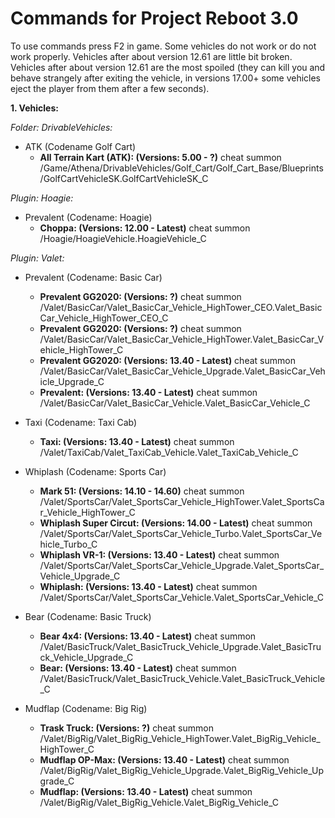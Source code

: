 # Commands for Project Reboot 3.0
To use commands press F2 in game.
Some vehicles do not work or do not work properly.
Vehicles after about version 12.61 are little bit broken.
Vehicles after about version 12.61 are the most spoiled (they can kill you and behave strangely after exiting the vehicle, in versions 17.00+ some vehicles eject the player from them after a few seconds).

**1. Vehicles:**

_Folder: DrivableVehicles:_
- ATK (Codename Golf Cart)
  - **All Terrain Kart (ATK): (Versions: 5.00 - ?)** cheat summon /Game/Athena/DrivableVehicles/Golf_Cart/Golf_Cart_Base/Blueprints/GolfCartVehicleSK.GolfCartVehicleSK_C

_Plugin: Hoagie:_
- Prevalent (Codename: Hoagie)
  - **Choppa: (Versions: 12.00 - Latest)** cheat summon /Hoagie/HoagieVehicle.HoagieVehicle_C

_Plugin: Valet:_
- Prevalent (Codename: Basic Car)
  - **Prevalent GG2020: (Versions: ?)** cheat summon /Valet/BasicCar/Valet_BasicCar_Vehicle_HighTower_CEO.Valet_BasicCar_Vehicle_HighTower_CEO_C
  - **Prevalent GG2020: (Versions: ?)** cheat summon /Valet/BasicCar/Valet_BasicCar_Vehicle_HighTower.Valet_BasicCar_Vehicle_HighTower_C
  - **Prevalent GG2020: (Versions: 13.40 - Latest)** cheat summon /Valet/BasicCar/Valet_BasicCar_Vehicle_Upgrade.Valet_BasicCar_Vehicle_Upgrade_C
  - **Prevalent: (Versions: 13.40 - Latest)** cheat summon /Valet/BasicCar/Valet_BasicCar_Vehicle.Valet_BasicCar_Vehicle_C

- Taxi (Codename: Taxi Cab)
  - **Taxi: (Versions: 13.40 - Latest)** cheat summon /Valet/TaxiCab/Valet_TaxiCab_Vehicle.Valet_TaxiCab_Vehicle_C
 
- Whiplash (Codename: Sports Car)
  - **Mark 51: (Versions: 14.10 - 14.60)** cheat summon /Valet/SportsCar/Valet_SportsCar_Vehicle_HighTower.Valet_SportsCar_Vehicle_HighTower_C
  - **Whiplash Super Circut: (Versions: 14.00 - Latest)** cheat summon /Valet/SportsCar/Valet_SportsCar_Vehicle_Turbo.Valet_SportsCar_Vehicle_Turbo_C
  - **Whiplash VR-1: (Versions: 13.40 - Latest)** cheat summon /Valet/SportsCar/Valet_SportsCar_Vehicle_Upgrade.Valet_SportsCar_Vehicle_Upgrade_C
  - **Whiplash: (Versions: 13.40 - Latest)** cheat summon /Valet/SportsCar/Valet_SportsCar_Vehicle.Valet_SportsCar_Vehicle_C
 
- Bear (Codename: Basic Truck)
  - **Bear 4x4: (Versions: 13.40 - Latest)** cheat summon /Valet/BasicTruck/Valet_BasicTruck_Vehicle_Upgrade.Valet_BasicTruck_Vehicle_Upgrade_C
  - **Bear: (Versions: 13.40 - Latest)** cheat summon /Valet/BasicTruck/Valet_BasicTruck_Vehicle.Valet_BasicTruck_Vehicle_C
 
- Mudflap (Codename: Big Rig)
  - **Trask Truck: (Versions: ?)** cheat summon /Valet/BigRig/Valet_BigRig_Vehicle_HighTower.Valet_BigRig_Vehicle_HighTower_C
  - **Mudflap OP-Max: (Versions: 13.40 - Latest)** cheat summon /Valet/BigRig/Valet_BigRig_Vehicle_Upgrade.Valet_BigRig_Vehicle_Upgrade_C
  - **Mudflap: (Versions: 13.40 - Latest)** cheat summon /Valet/BigRig/Valet_BigRig_Vehicle.Valet_BigRig_Vehicle_C
